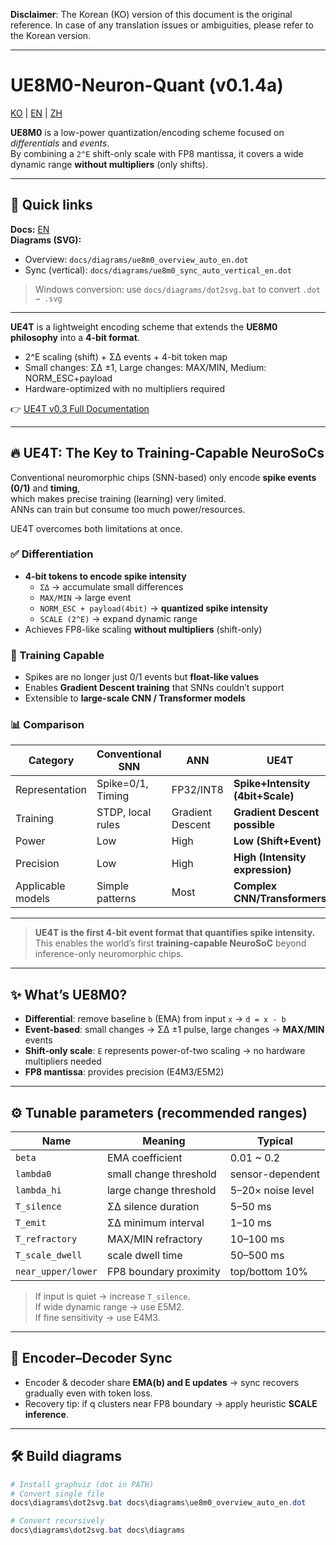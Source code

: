 **Disclaimer**: The Korean (KO) version of this document is the original reference. In case of any translation issues or ambiguities, please refer to the Korean version.

---


# UE8M0-Neuron-Quant (v0.1.4a)

[KO](README.md) | [EN](README_en.md) | [ZH](README_zh.md)

**UE8M0** is a low-power quantization/encoding scheme focused on *differentials* and *events*.  
By combining a `2^E` shift-only scale with FP8 mantissa, it covers a wide dynamic range **without multipliers** (only shifts).

---

## 🧭 Quick links
**Docs:** [EN](docs/algorithm_full_en.md)  
**Diagrams (SVG):**  
- Overview: `docs/diagrams/ue8m0_overview_auto_en.dot`  
- Sync (vertical): `docs/diagrams/ue8m0_sync_auto_vertical_en.dot`  

> Windows conversion: use `docs/diagrams/dot2svg.bat` to convert `.dot → .svg`

---

**UE4T** is a lightweight encoding scheme that extends the **UE8M0 philosophy** into a **4-bit format**.  
- 2^E scaling (shift) + ΣΔ events + 4-bit token map  
- Small changes: ΣΔ ±1, Large changes: MAX/MIN, Medium: NORM_ESC+payload  
- Hardware-optimized with no multipliers required  

👉 [UE4T v0.3 Full Documentation](docs/ue4t_format_v.0.3_en.md)

---

## 🔥 UE4T: The Key to Training-Capable NeuroSoCs

Conventional neuromorphic chips (SNN-based) only encode **spike events (0/1)** and **timing**,  
which makes precise training (learning) very limited.  
ANNs can train but consume too much power/resources.

UE4T overcomes both limitations at once.

### ✅ Differentiation
- **4-bit tokens to encode spike intensity**
  - `ΣΔ` → accumulate small differences  
  - `MAX/MIN` → large event  
  - `NORM_ESC + payload(4bit)` → **quantized spike intensity**  
  - `SCALE (2^E)` → expand dynamic range  
- Achieves FP8-like scaling **without multipliers** (shift-only)

### 🧠 Training Capable
- Spikes are no longer just 0/1 events but **float-like values**  
- Enables **Gradient Descent training** that SNNs couldn’t support  
- Extensible to **large-scale CNN / Transformer models**

### 📊 Comparison
| Category | Conventional SNN | ANN | **UE4T** |
|----------|------------------|-----|----------|
| Representation | Spike=0/1, Timing | FP32/INT8 | **Spike+Intensity (4bit+Scale)** |
| Training | STDP, local rules | Gradient Descent | **Gradient Descent possible** |
| Power | Low | High | **Low (Shift+Event)** |
| Precision | Low | High | **High (Intensity expression)** |
| Applicable models | Simple patterns | Most | **Complex CNN/Transformers** |

---

> **UE4T is the first 4-bit event format that quantifies spike intensity.**  
> This enables the world’s first **training-capable NeuroSoC** beyond inference-only neuromorphic chips.

---

## ✨ What’s UE8M0?
- **Differential**: remove baseline `b` (EMA) from input `x` → `d = x - b`  
- **Event-based**: small changes → ΣΔ ±1 pulse, large changes → **MAX/MIN** events  
- **Shift-only scale**: `E` represents power-of-two scaling → no hardware multipliers needed  
- **FP8 mantissa**: provides precision (E4M3/E5M2)

---

## ⚙️ Tunable parameters (recommended ranges)
| Name | Meaning | Typical |
|---|---|---|
| `beta` | EMA coefficient | 0.01 ~ 0.2 |
| `lambda0` | small change threshold | sensor-dependent |
| `lambda_hi` | large change threshold | 5–20× noise level |
| `T_silence` | ΣΔ silence duration | 5–50 ms |
| `T_emit` | ΣΔ minimum interval | 1–10 ms |
| `T_refractory` | MAX/MIN refractory | 10–100 ms |
| `T_scale_dwell` | scale dwell time | 50–500 ms |
| `near_upper/lower` | FP8 boundary proximity | top/bottom 10% |

> If input is quiet → increase `T_silence`.  
> If wide dynamic range → use E5M2.  
> If fine sensitivity → use E4M3.

---

## 🔁 Encoder–Decoder Sync
- Encoder & decoder share **EMA(b) and E updates** → sync recovers gradually even with token loss.  
- Recovery tip: if q clusters near FP8 boundary → apply heuristic **SCALE inference**.

---

## 🛠️ Build diagrams
```powershell
# Install graphviz (dot in PATH)
# Convert single file
docs\diagrams\dot2svg.bat docs\diagrams\ue8m0_overview_auto_en.dot

# Convert recursively
docs\diagrams\dot2svg.bat docs\diagrams
